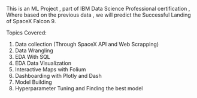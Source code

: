This is an ML Project , part of IBM Data Science Professional certification , Where based on the previous data , we will predict the Successful Landing of SpaceX Falcon 9.

Topics Covered:

1) Data collection (Through SpaceX API and Web Scrapping)
2) Data Wrangling
3) EDA With SQL
4) EDA Data Visualization
5) Interactive Maps with Folium
6) Dashboarding with Plotly and Dash
7) Model Building
8) Hyperparameter Tuning and Finding the best model
